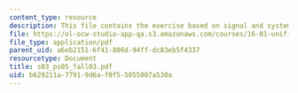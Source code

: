 ```yaml
---
content_type: resource
description: This file contains the exercise based on signal and systems.
file: https://ol-ocw-studio-app-qa.s3.amazonaws.com/courses/16-01-unified-engineering-i-ii-iii-iv-fall-2005-spring-2006/b629211a77919d6af0f55055007a530a_s03_ps05_fall03.pdf
file_type: application/pdf
parent_uid: a6eb2151-6f41-806d-94ff-dc83eb5f4337
resourcetype: Document
title: s03_ps05_fall03.pdf
uid: b629211a-7791-9d6a-f0f5-5055007a530a
---
```

